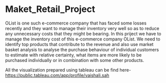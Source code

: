 # Maket_Retail_Project
OList is one such e-commerce company that has faced some losses recently and they want to manage their inventory very well so as to reduce any unnecessary costs that they might be bearing. In this priject we have to manage the inventory cost of this e-commerce company OList. We need to identify top products that contribute to the revenue and also use market basket analysis to analyse the purchase behaviour of individual customers to estimate with relative certainty, what items are more likely to be purchased individually or in combination with some other products.

All the visualization prepared using tableau can be find here- https://public.tableau.com/app/profile/vaishali.sah
